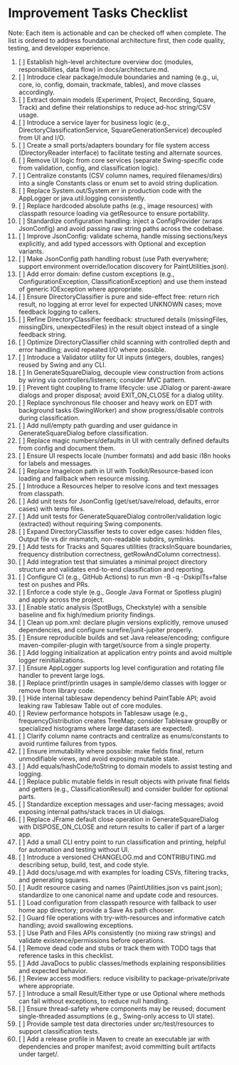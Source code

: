 # Improvement Tasks Checklist

Note: Each item is actionable and can be checked off when complete. The list is ordered to address foundational architecture first, then code quality, testing, and developer experience.

1. [ ] Establish high-level architecture overview doc (modules, responsibilities, data flow) in docs/architecture.md.
2. [ ] Introduce clear package/module boundaries and naming (e.g., ui, core, io, config, domain, trackmate, tables), and move classes accordingly.
3. [ ] Extract domain models (Experiment, Project, Recording, Square, Track) and define their relationships to reduce ad-hoc string/CSV usage.
4. [ ] Introduce a service layer for business logic (e.g., DirectoryClassificationService, SquareGenerationService) decoupled from UI and I/O.
5. [ ] Create a small ports/adapters boundary for file system access (DirectoryReader interface) to facilitate testing and alternate sources.
6. [ ] Remove UI logic from core services (separate Swing-specific code from validation, config, and classification logic).
7. [ ] Centralize constants (CSV column names, required filenames/dirs) into a single Constants class or enum set to avoid string duplication.
8. [ ] Replace System.out/System.err in production code with the AppLogger or java.util.logging consistently.
9. [ ] Replace hardcoded absolute paths (e.g., image resources) with classpath resource loading via getResource to ensure portability.
10. [ ] Standardize configuration handling: inject a ConfigProvider (wraps JsonConfig) and avoid passing raw string paths across the codebase.
11. [ ] Improve JsonConfig: validate schema, handle missing sections/keys explicitly, and add typed accessors with Optional and exception variants.
12. [ ] Make JsonConfig path handling robust (use Path everywhere; support environment override/location discovery for PaintUtilities.json).
13. [ ] Add error domain: define custom exceptions (e.g., ConfigurationException, ClassificationException) and use them instead of generic IOException where appropriate.
14. [ ] Ensure DirectoryClassifier is pure and side-effect free: return rich result, no logging at error level for expected UNKNOWN cases; move feedback logging to callers.
15. [ ] Refine DirectoryClassifier feedback: structured details (missingFiles, missingDirs, unexpectedFiles) in the result object instead of a single feedback string.
16. [ ] Optimize DirectoryClassifier child scanning with controlled depth and error handling; avoid repeated I/O where possible.
17. [ ] Introduce a Validator utility for UI inputs (integers, doubles, ranges) reused by Swing and any CLI.
18. [ ] In GenerateSquareDialog, decouple view construction from actions by wiring via controllers/listeners; consider MVC pattern.
19. [ ] Prevent tight coupling to frame lifecycle: use JDialog or parent-aware dialogs and proper disposal; avoid EXIT_ON_CLOSE for a dialog utility.
20. [ ] Replace synchronous file chooser and heavy work on EDT with background tasks (SwingWorker) and show progress/disable controls during classification.
21. [ ] Add null/empty path guarding and user guidance in GenerateSquareDialog before classification.
22. [ ] Replace magic numbers/defaults in UI with centrally defined defaults from config and document them.
23. [ ] Ensure UI respects locale (number formats) and add basic i18n hooks for labels and messages.
24. [ ] Replace ImageIcon path in UI with Toolkit/Resource-based icon loading and fallback when resource missing.
25. [ ] Introduce a Resources helper to resolve icons and text messages from classpath.
26. [ ] Add unit tests for JsonConfig (get/set/save/reload, defaults, error cases) with temp files.
27. [ ] Add unit tests for GenerateSquareDialog controller/validation logic (extracted) without requiring Swing components.
28. [ ] Expand DirectoryClassifier tests to cover edge cases: hidden files, Output file vs dir mismatch, non-readable subdirs, symlinks.
29. [ ] Add tests for Tracks and Squares utilities (tracksInSquare boundaries, frequency distribution correctness, getRowAndColumn correctness).
30. [ ] Add integration test that simulates a minimal project directory structure and validates end-to-end classification and reporting.
31. [ ] Configure CI (e.g., GitHub Actions) to run mvn -B -q -DskipITs=false test on pushes and PRs.
32. [ ] Enforce a code style (e.g., Google Java Format or Spotless plugin) and apply across the project.
33. [ ] Enable static analysis (SpotBugs, Checkstyle) with a sensible baseline and fix high/medium priority findings.
34. [ ] Clean up pom.xml: declare plugin versions explicitly, remove unused dependencies, and configure surefire/junit-jupiter properly.
35. [ ] Ensure reproducible builds and set Java release/encoding; configure maven-compiler-plugin with target/source from a single property.
36. [ ] Add logging initialization at application entry points and avoid multiple logger reinitializations.
37. [ ] Ensure AppLogger supports log level configuration and rotating file handler to prevent large logs.
38. [ ] Replace printf/println usages in sample/demo classes with logger or remove from library code.
39. [ ] Hide internal tablesaw dependency behind PaintTable API; avoid leaking raw Tablesaw Table out of core modules.
40. [ ] Review performance hotspots in Tablesaw usage (e.g., frequencyDistribution creates TreeMap; consider Tablesaw groupBy or specialized histograms where large datasets are expected).
41. [ ] Clarify column name contracts and centralize as enums/constants to avoid runtime failures from typos.
42. [ ] Ensure immutability where possible: make fields final, return unmodifiable views, and avoid exposing mutable state.
43. [ ] Add equals/hashCode/toString to domain models to assist testing and logging.
44. [ ] Replace public mutable fields in result objects with private final fields and getters (e.g., ClassificationResult) and consider builder for optional parts.
45. [ ] Standardize exception messages and user-facing messages; avoid exposing internal paths/stack traces in UI dialogs.
46. [ ] Replace JFrame default close operation in GenerateSquareDialog with DISPOSE_ON_CLOSE and return results to caller if part of a larger app.
47. [ ] Add a small CLI entry point to run classification and printing, helpful for automation and testing without UI.
48. [ ] Introduce a versioned CHANGELOG.md and CONTRIBUTING.md describing setup, build, test, and code style.
49. [ ] Add docs/usage.md with examples for loading CSVs, filtering tracks, and generating squares.
50. [ ] Audit resource casing and names (PaintUtilities.json vs paint.json); standardize to one canonical name and update code and resources.
51. [ ] Load configuration from classpath resource with fallback to user home app directory; provide a Save As path chooser.
52. [ ] Guard file operations with try-with-resources and informative catch handling; avoid swallowing exceptions.
53. [ ] Use Path and Files APIs consistently (no mixing raw strings) and validate existence/permissions before operations.
54. [ ] Remove dead code and stubs or track them with TODO tags that reference tasks in this checklist.
55. [ ] Add JavaDocs to public classes/methods explaining responsibilities and expected behavior.
56. [ ] Review access modifiers: reduce visibility to package-private/private where appropriate.
57. [ ] Introduce a small Result/Either type or use Optional where methods can fail without exceptions, to reduce null handling.
58. [ ] Ensure thread-safety where components may be reused; document single-threaded assumptions (e.g., Swing-only access to UI state).
59. [ ] Provide sample test data directories under src/test/resources to support classification tests.
60. [ ] Add a release profile in Maven to create an executable jar with dependencies and proper manifest; avoid committing built artifacts under target/.
